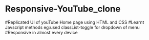 # Responsive-YouTube_clone
#Replicated UI of youTube Home page using HTML and CSS
#Learnt Javscript methods eg:used classList-toggle for dropdown of menu
#Responsive in almost every device
